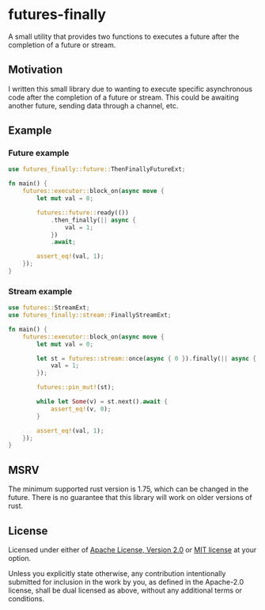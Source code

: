 # futures-finally

A small utility that provides two functions to executes a future after the completion of a future or stream.

## Motivation

I written this small library due to wanting to execute specific asynchronous code after the completion of a future or stream. This could be awaiting another future, sending data through a channel, etc.

## Example

### Future example

```rust
use futures_finally::future::ThenFinallyFutureExt;

fn main() {
    futures::executor::block_on(async move {
        let mut val = 0;

        futures::future::ready(())
            .then_finally(|| async {
                val = 1;
            })
            .await;

        assert_eq!(val, 1);
    });
}
```

### Stream example

```rust
use futures::StreamExt;
use futures_finally::stream::FinallyStreamExt;

fn main() {
    futures::executor::block_on(async move {
        let mut val = 0;

        let st = futures::stream::once(async { 0 }).finally(|| async {
            val = 1;
        });

        futures::pin_mut!(st);

        while let Some(v) = st.next().await {
            assert_eq!(v, 0);
        }

        assert_eq!(val, 1);
    });
}
```

## MSRV

The minimum supported rust version is 1.75, which can be changed in the future. There is no guarantee that this library will work on older versions of rust.

## License

Licensed under either of [Apache License, Version 2.0](LICENSE-APACHE) or [MIT license](LICENSE-MIT) at your option.

Unless you explicitly state otherwise, any contribution intentionally submitted for inclusion in the work by you, as defined in the Apache-2.0 license, shall be dual licensed as above, without any additional terms or conditions.